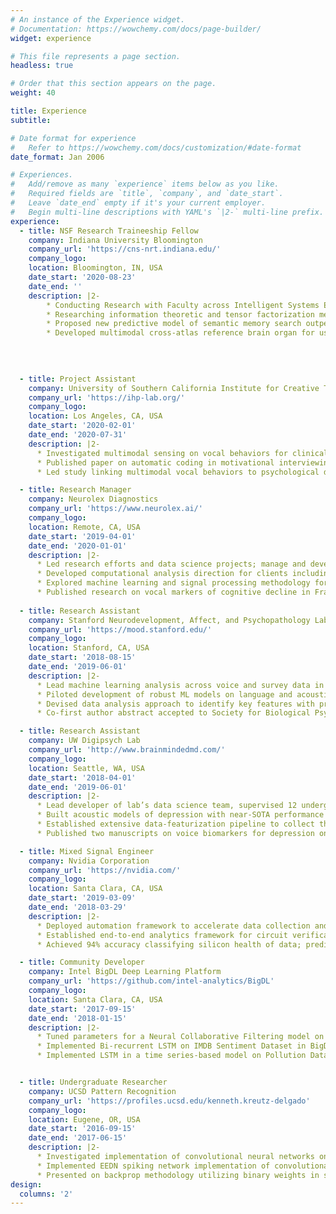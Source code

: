 ```yaml
---
# An instance of the Experience widget.
# Documentation: https://wowchemy.com/docs/page-builder/
widget: experience

# This file represents a page section.
headless: true

# Order that this section appears on the page.
weight: 40

title: Experience
subtitle:

# Date format for experience
#   Refer to https://wowchemy.com/docs/customization/#date-format
date_format: Jan 2006

# Experiences.
#   Add/remove as many `experience` items below as you like.
#   Required fields are `title`, `company`, and `date_start`.
#   Leave `date_end` empty if it's your current employer.
#   Begin multi-line descriptions with YAML's `|2-` multi-line prefix.
experience:
  - title: NSF Research Traineeship Fellow
    company: Indiana University Bloomington
    company_url: 'https://cns-nrt.indiana.edu/'
    company_logo:
    location: Bloomington, IN, USA
    date_start: '2020-08-23'
    date_end: ''
    description: |2-
        * Conducting Research with Faculty across Intelligent Systems Engineering, Cognitive Science, and Informatics.
        * Researching information theoretic and tensor factorization methods on time-varying synchronization phenomena including behavioral, physiological, and neural synchronization studies.
        * Proposed new predictive model of semantic memory search outperforming existing methodologies.
        * Developed multimodal cross-atlas reference brain organ for user studies in HuBMAP interface.

  
        
        
  - title: Project Assistant
    company: University of Southern California Institute for Creative Technologies
    company_url: 'https://ihp-lab.org/'
    company_logo:
    location: Los Angeles, CA, USA
    date_start: '2020-02-01'
    date_end: '2020-07-31'
    description: |2-
      * Investigated multimodal sensing on vocal behaviors for clinical interviewing applications.
      * Published paper on automatic coding in motivational interviewing via representation learning.
      * Led study linking multimodal vocal behaviors to psychological distress symptoms in virtual human interviews.

  - title: Research Manager
    company: Neurolex Diagnostics
    company_url: 'https://www.neurolex.ai/'
    company_logo:
    location: Remote, CA, USA
    date_start: '2019-04-01'
    date_end: '2020-01-01'
    description: |2-
      * Led research efforts and data science projects; manage and develop projects for 20 tribe members.
      * Developed computational analysis direction for clients including Harvard, Stanford, Biogen, LEO I-Lab.
      * Explored machine learning and signal processing methodology for internal product improvement.
      * Published research on vocal markers of cognitive decline in Framingham Heart Study Cognitive Aging Cohort
     
  - title: Research Assistant
    company: Stanford Neurodevelopment, Affect, and Psychopathology Lab
    company_url: 'https://mood.stanford.edu/'
    company_logo:
    location: Stanford, CA, USA
    date_start: '2018-08-15'
    date_end: '2019-06-01'
    description: |2-
      * Lead machine learning analysis across voice and survey data in adolescent depression study.
      * Piloted development of robust ML models on language and acoustic data.
      * Devised data analysis approach to identify key features with predictive power in remission detection.
      * Co-first author abstract accepted to Society for Biological Psychiatry Conference.

  - title: Research Assistant
    company: UW Digipsych Lab
    company_url: 'http://www.brainmindedmd.com/'
    company_logo:
    location: Seattle, WA, USA
    date_start: '2018-04-01'
    date_end: '2019-06-01'
    description: |2-
      * Lead developer of lab’s data science team, supervised 12 undergraduate and graduate students.
      * Built acoustic models of depression with near-SOTA performance on non-curated clinical datasets.
      * Established extensive data-featurization pipeline to collect thousands of features to model voice data.
      * Published two manuscripts on voice biomarkers for depression on psychomotor disturbances.

  - title: Mixed Signal Engineer
    company: Nvidia Corporation
    company_url: 'https://nvidia.com/'
    company_logo:
    location: Santa Clara, CA, USA
    date_start: '2019-03-09'
    date_end: '2018-03-29'
    description: |2-
      * Deployed automation framework to accelerate data collection and analysis from key GPU endpoints.
      * Established end-to-end analytics framework for circuit verification insights from millions of datapoints.
      * Achieved 94% accuracy classifying silicon health of data; predicted parameters within ±0.5 loss range.

  - title: Community Developer
    company: Intel BigDL Deep Learning Platform
    company_url: 'https://github.com/intel-analytics/BigDL'
    company_logo:
    location: Santa Clara, CA, USA
    date_start: '2017-09-15'
    date_end: '2018-01-15'
    description: |2-
      * Tuned parameters for a Neural Collaborative Filtering model on corpus of resumes and job postings.
      * Implemented Bi-recurrent LSTM on IMDB Sentiment Dataset in BigDL framework as proof of concept.
      * Implemented LSTM in a time series-based model on Pollution Dataset in BigDL as proof of concept.


  - title: Undergraduate Researcher
    company: UCSD Pattern Recognition
    company_url: 'https://profiles.ucsd.edu/kenneth.kreutz-delgado'
    company_logo:
    location: Eugene, OR, USA
    date_start: '2016-09-15'
    date_end: '2017-06-15'
    description: |2-
      * Investigated implementation of convolutional neural networks on the TrueNorth neuromorphic chip.
      * Implemented EEDN spiking network implementation of convolutional neural networks on TrueNorth.
      * Presented on backprop methodology utilizing binary weights in spiking network to discussion group.
design:
  columns: '2'
---
```

